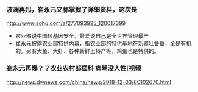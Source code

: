 ### 波澜再起，崔永元又称掌握了详细资料，这次是
http://www.sohu.com/a/277093925_120017399
- 农业部说中国转基因安全，最爱说自己是全世界管理最严
- 崔永元披露农业部特供内幕，指农业部的特供基地在新疆吐鲁番，全是有机的。另有大鱼、大虾、各种新鲜土特产等，鸡蛋也是特供的。
### 崔永元再爆？？农业农村部猛料 痛骂没人性[视频
http://news.dwnews.com/china/news/2018-12-03/60102670.html